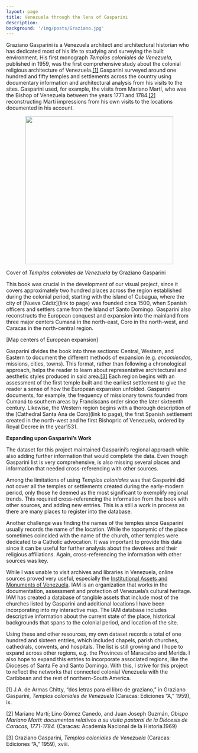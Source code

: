 ```yaml
---
layout: page
title: Venezuela through the lens of Gasparini
description:
background: '/img/posts/Graziano.jpg'
---
```

Graziano Gasparini is a Venezuela architect and architectural historian who has dedicated most of his life to studying and surveying the built environment. His first monograph *Templos coloniales de Venezuela,* published in 1959, was the first comprehensive study about the colonial religious architecture of Venezuela.<a href="#section1">[1]</a>   Gasparini surveyed around one hundred and fifty temples and settlements across the country using documentary information and architectural analysis from his visits to the sites. Gasparini used, for example, the visits from Mariano Martí, who was the Bishop of Venezuela between the years 1771 and 1784.<a href="#section2">[2]</a> reconstructing Martí impressions from his own visits to the locations documented in his account.

<img src="/mapping-venezuela/img/posts/templos2.jpg" style="display: block; width: 400px; margin-right: auto; margin-left: auto;" />
<p class="caption123">Cover of <i>Templos coloniales de Venezuela</i> by Graziano Gasparini</p>

This book was crucial in the development of our visual project, since it covers approximately two hundred places across the region established during the colonial period, starting with the island of Cubagua, where the city of [Nueva Cádiz](link to page) was founded circa 1500, when Spanish officers and settlers came from the Island of Santo Domingo. Gasparini also reconstructs the European conquest and expansion into the mainland from three major centers Cumaná in the north-east, Coro in the north-west, and Caracas in the north-central region.

[Map centers of European expansion]

Gasparini divides the book into three sections: Central, Western, and Eastern to document the different methods of expansion (e.g. *encomiendas,* missions, cities, towns). This format, rather than following a chronological approach, helps the reader to learn about representative architectural and aesthetic styles produced in said area.<a href="#section3">[3]</a> Each region begins with an assessment of the first temple built and the earliest settlement to give the reader a sense of how the European expansion unfolded. Gasparini documents, for example, the frequency of missionary towns founded from Cumaná to southern areas by Franciscans order since the later sixteenth century. Likewise, the Western region begins with a thorough description of the [Cathedral Santa Ana de Coro](link to page), the first Spanish settlement created in the north-west and he first Bishopric of Venezuela, ordered by Royal Decree in the year1531.

**Expanding upon Gasparini’s Work**

The dataset for this project maintained Gasparini’s regional approach while also adding further information that would complete the data. Even though Gasparini list is very comprehensive, is also missing several places and information that needed cross-referencing with other sources.

Among the limitations of using *Templos coloniales* was that Gasparini did not cover all the temples or settlements created during the early-modern period, only those he deemed as the most significant to exemplify regional trends. This required cross-referencing the information from the book with other sources, and adding new entries. This is a still a work in process as there are many places to register into the database.

Another challenge was finding the names of the temples since Gasparini usually records the name of the location. While the toponymic of the place sometimes coincided with the name of the church, other temples were dedicated to a Catholic advocation. It was important to provide this data since it can be useful for further analysis about the devotees and their religious affiliations. Again, cross-referencing the information with other sources was key.

While I was unable to visit archives and libraries in Venezuela, online sources proved very useful, especially the [Institutional Assets and Monuments of Venezuela](https://iamvenezuela.com/). IAM is an organization that works in the documentation, assessment and protection of Venezuela’s cultural heritage. IAM has created a database of tangible assets that include most of the churches listed by Gasparini and additional locations I have been incorporating into my interactive map. The IAM database includes descriptive information about the current state of the place, historical backgrounds that spans to the colonial period, and location of the site.

Using these and other resources, my own dataset records a total of one hundred and sixteen entries, which included chapels, parish churches, cathedrals, convents, and hospitals. The list is still growing and I hope to expand across other regions, e.g. the Provinces of Maracaibo and Merida. I also hope to expand this entries to incorporate associated regions, like the Dioceses of Santa Fe and Santo Domingo. With this, I strive for this project to reflect the networks that connected colonial Venezuela with the Caribbean and the rest of northern-South America.

<p id="section1">[1] J.A. de Armas Chitty, “dos letras para el libro de graziano,” in Graziano Gasparini, <i>Templos coloniales de Venezuela</i> (Caracas: Ediciones “A,” 1959), ix.</p>

<p id="section2">[2] Mariano Martí; Lino Gómez Canedo, and Juan Joseph Guzmán, <i>Obispo Mariano Martí: documentos relativos a su visita pastoral de la Diócesis de Caracas, 1771-1784.</i> (Caracas: Academia Nacional de la Historia.1969)</p>

<p id="section3">[3] Graziano Gasparini, <i>Templos coloniales de Venezuela</i> (Caracas: Ediciones “A,” 1959), xviii.</p>
